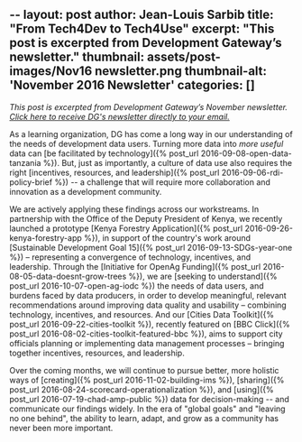 --
layout: post
author: Jean-Louis Sarbib
title: "From Tech4Dev to Tech4Use"
excerpt: "This post is excerpted from Development Gateway’s newsletter."
thumbnail: assets/post-images/Nov16 newsletter.png
thumbnail-alt: 'November 2016 Newsletter'
categories: []
---
*This post is excerpted from Development Gateway’s November newsletter. [Click here to receive DG's newsletter directly to your email.](http://eepurl.com/UEJ6j)*

As a learning organization, DG has come a long way in our understanding of the needs of development data users. Turning more data into *more useful* data can [be facilitated by technology]({% post_url 2016-09-08-open-data-tanzania %}). But, just as importantly, a culture of data use also requires the right [incentives, resources, and leadership]({% post_url 2016-09-06-rdi-policy-brief %}) -- a challenge that will require more collaboration and innovation as a development community.

We are actively applying these findings across our workstreams. In partnership with the Office of the Deputy President of Kenya, we recently launched a prototype [Kenya Forestry Application]({% post_url 2016-09-26-kenya-forestry-app %}), in support of the country's work around [Sustainable Development Goal 15]({% post_url 2016-09-13-SDGs-year-one %}) – representing a convergence of technology, incentives, and leadership. Through the [Initiative for OpenAg Funding]({% post_url 2016-08-05-data-doesnt-grow-trees %}), we are [seeking to understand]({% post_url 2016-10-07-open-ag-iodc %}) the needs of data users, and burdens faced by data producers, in order to develop meaningful, relevant recommendations around improving data quality and usability – combining technology, incentives, and resources. And our [Cities Data Toolkit]({% post_url 2016-09-22-cities-toolkit %}), recently featured on [BBC Click]({% post_url 2016-08-02-cities-toolkit-featured-bbc %}), aims to support city officials planning or implementing data management processes – bringing together incentives, resources, and leadership. 

Over the coming months, we will continue to pursue better, more holistic ways of [creating]({% post_url 2016-11-02-building-ims %}), [sharing]({% post_url 2016-08-24-scorecard-operationalization %}), and [using]({% post_url 2016-07-19-chad-amp-public %}) data for decision-making -- and communicate our findings widely. In the era of "global goals"  and "leaving no one behind", the ability to learn, adapt, and grow as a community has never been more important.
